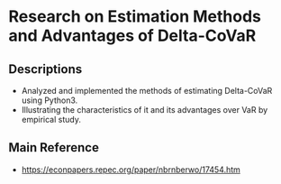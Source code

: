 # Research on Estimation Methods and Advantages of Delta-CoVaR

## Descriptions
* Analyzed and implemented the methods of estimating Delta-CoVaR using Python3.
* Illustrating the characteristics of it and its advantages over VaR by empirical study.

## Main Reference
* <a href='https://econpapers.repec.org/paper/nbrnberwo/17454.htm' target='_blank'>https://econpapers.repec.org/paper/nbrnberwo/17454.htm</a>
